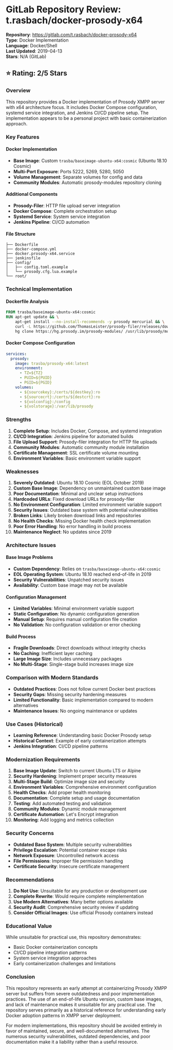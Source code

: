 # GitLab Repository Review: t.rasbach/docker-prosody-x64

**Repository**: https://gitlab.com/t.rasbach/docker-prosody-x64  
**Type**: Docker Implementation  
**Language**: Docker/Shell  
**Last Updated**: 2019-04-13  
**Stars**: N/A (GitLab)  

## ⭐ Rating: 2/5 Stars

### Overview
This repository provides a Docker implementation of Prosody XMPP server with x64 architecture focus. It includes Docker Compose configuration, systemd service integration, and Jenkins CI/CD pipeline setup. The implementation appears to be a personal project with basic containerization approach.

### Key Features

#### Docker Implementation
- **Base Image**: Custom `trasba/baseimage-ubuntu-x64:cosmic` (Ubuntu 18.10 Cosmic)
- **Multi-Port Exposure**: Ports 5222, 5269, 5280, 5050
- **Volume Management**: Separate volumes for config and data
- **Community Modules**: Automatic prosody-modules repository cloning

#### Additional Components
- **Prosody-Filer**: HTTP file upload server integration
- **Docker Compose**: Complete orchestration setup
- **Systemd Service**: System service integration
- **Jenkins Pipeline**: CI/CD automation

#### File Structure
```
├── Dockerfile
├── docker-compose.yml
├── docker.prosody-x64.service
├── jenkinsfile
├── config/
│   ├── config.toml.example
│   └── prosody.cfg.lua.example
└── root/
```

### Technical Implementation

#### Dockerfile Analysis
```dockerfile
FROM trasba/baseimage-ubuntu-x64:cosmic
RUN apt-get update && \
    apt-get install --no-install-recommends -y prosody mercurial && \
    curl -L https://github.com/ThomasLeister/prosody-filer/releases/download/v1.0.0-rc3/prosody-filer_v1.0.0-rc3_linux_x64.0_linux_x64 --output prosody-filer && \
    hg clone https://hg.prosody.im/prosody-modules/ /usr/lib/prosody/modules/prosody-modules
```

#### Docker Compose Configuration
```yaml
services:
  prosody:
    image: trasba/prosody-x64:latest
    environment:
      - TZ=${TZ}
      - PUID=${PUID}
      - PGID=${PGID}
    volumes:
      - ${sourcekey}:/certs/${destkey}:ro
      - ${sourcecrt}:/certs/${destcrt}:ro
      - ${volconfig}:/config
      - ${volstorage}:/var/lib/prosody
```

### Strengths
1. **Complete Setup**: Includes Docker, Compose, and systemd integration
2. **CI/CD Integration**: Jenkins pipeline for automated builds
3. **File Upload Support**: Prosody-filer integration for HTTP file uploads
4. **Community Modules**: Automatic community module installation
5. **Certificate Management**: SSL certificate volume mounting
6. **Environment Variables**: Basic environment variable support

### Weaknesses
1. **Severely Outdated**: Ubuntu 18.10 Cosmic (EOL October 2019)
2. **Custom Base Image**: Dependency on unmaintained custom base image
3. **Poor Documentation**: Minimal and unclear setup instructions
4. **Hardcoded URLs**: Fixed download URLs for prosody-filer
5. **No Environment Configuration**: Limited environment variable support
6. **Security Issues**: Outdated base system with potential vulnerabilities
7. **Broken Links**: Likely broken download links and repositories
8. **No Health Checks**: Missing Docker health check implementation
9. **Poor Error Handling**: No error handling in build process
10. **Maintenance Neglect**: No updates since 2019

### Architecture Issues

#### Base Image Problems
- **Custom Dependency**: Relies on `trasba/baseimage-ubuntu-x64:cosmic`
- **EOL Operating System**: Ubuntu 18.10 reached end-of-life in 2019
- **Security Vulnerabilities**: Unpatched security issues
- **Availability**: Custom base image may not be available

#### Configuration Management
- **Limited Variables**: Minimal environment variable support
- **Static Configuration**: No dynamic configuration generation
- **Manual Setup**: Requires manual configuration file creation
- **No Validation**: No configuration validation or error checking

#### Build Process
- **Fragile Downloads**: Direct downloads without integrity checks
- **No Caching**: Inefficient layer caching
- **Large Image Size**: Includes unnecessary packages
- **No Multi-Stage**: Single-stage build increases image size

### Comparison with Modern Standards
- **Outdated Practices**: Does not follow current Docker best practices
- **Security Gaps**: Missing security hardening measures
- **Limited Functionality**: Basic implementation compared to modern alternatives
- **Maintenance Issues**: No ongoing maintenance or updates

### Use Cases (Historical)
- **Learning Reference**: Understanding basic Docker Prosody setup
- **Historical Context**: Example of early containerization attempts
- **Jenkins Integration**: CI/CD pipeline patterns

### Modernization Requirements
1. **Base Image Update**: Switch to current Ubuntu LTS or Alpine
2. **Security Hardening**: Implement proper security measures
3. **Multi-Stage Build**: Optimize image size and security
4. **Environment Variables**: Comprehensive environment configuration
5. **Health Checks**: Add proper health monitoring
6. **Documentation**: Complete setup and usage documentation
7. **Testing**: Add automated testing and validation
8. **Community Modules**: Dynamic module management
9. **Certificate Automation**: Let's Encrypt integration
10. **Monitoring**: Add logging and metrics collection

### Security Concerns
- **Outdated Base System**: Multiple security vulnerabilities
- **Privilege Escalation**: Potential container escape risks
- **Network Exposure**: Uncontrolled network access
- **File Permissions**: Improper file permission handling
- **Certificate Security**: Insecure certificate management

### Recommendations
1. **Do Not Use**: Unsuitable for any production or development use
2. **Complete Rewrite**: Would require complete reimplementation
3. **Use Modern Alternatives**: Many better options available
4. **Security Audit**: Comprehensive security review if updating
5. **Consider Official Images**: Use official Prosody containers instead

### Educational Value
While unsuitable for practical use, this repository demonstrates:
- Basic Docker containerization concepts
- CI/CD pipeline integration patterns
- System service integration approaches
- Early containerization challenges and limitations

### Conclusion
This repository represents an early attempt at containerizing Prosody XMPP server but suffers from severe outdatedness and poor implementation practices. The use of an end-of-life Ubuntu version, custom base images, and lack of maintenance makes it unsuitable for any practical use. The repository serves primarily as a historical reference for understanding early Docker adoption patterns in XMPP server deployment.

For modern implementations, this repository should be avoided entirely in favor of maintained, secure, and well-documented alternatives. The numerous security vulnerabilities, outdated dependencies, and poor documentation make it a liability rather than a useful resource. 